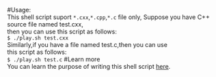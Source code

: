 #Usage:  
This shell script suport ```*.cxx```,```*.cpp```,```*.c``` file only,
Suppose you have C++ source file named test.cxx,  
then you can use this script as follows:  
```$ ./play.sh test.cxx```  
Similarly,if you have a file named test.c,then you can use  
this script as follows:  
```$ ./play.sh test.c```
#Learn more       
You can learn the purpose of writing this shell script [here](http://www.studyandshare.info/compile_shell_script.html).
